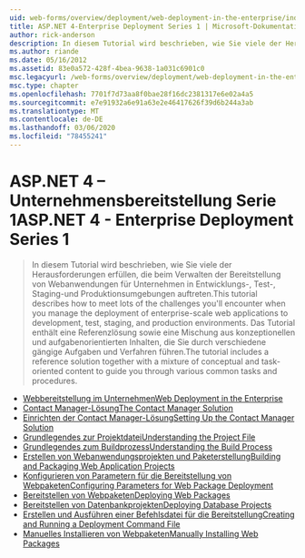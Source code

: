 ```yaml
---
uid: web-forms/overview/deployment/web-deployment-in-the-enterprise/index
title: ASP.NET 4-Enterprise Deployment Series 1 | Microsoft-Dokumentation
author: rick-anderson
description: In diesem Tutorial wird beschrieben, wie Sie viele der Herausforderungen erfüllen, die beim Verwalten der Bereitstellung von Webanwendungen auf Unternehmens Niveau für die Entwicklung auftreten...
ms.author: riande
ms.date: 05/16/2012
ms.assetid: 83e0a572-428f-4bea-9638-1a031c6901c0
msc.legacyurl: /web-forms/overview/deployment/web-deployment-in-the-enterprise
msc.type: chapter
ms.openlocfilehash: 7701f7d73aa8f0bae28f16dc2381317e6e02a4a5
ms.sourcegitcommit: e7e91932a6e91a63e2e46417626f39d6b244a3ab
ms.translationtype: MT
ms.contentlocale: de-DE
ms.lasthandoff: 03/06/2020
ms.locfileid: "78455241"
---
```

# <a name="aspnet-4---enterprise-deployment-series-1"></a><span data-ttu-id="d6fe3-103">ASP.NET 4 – Unternehmensbereitstellung Serie 1</span><span class="sxs-lookup"><span data-stu-id="d6fe3-103">ASP.NET 4 - Enterprise Deployment Series 1</span></span>

> <span data-ttu-id="d6fe3-104">In diesem Tutorial wird beschrieben, wie Sie viele der Herausforderungen erfüllen, die beim Verwalten der Bereitstellung von Webanwendungen für Unternehmen in Entwicklungs-, Test-, Staging-und Produktionsumgebungen auftreten.</span><span class="sxs-lookup"><span data-stu-id="d6fe3-104">This tutorial describes how to meet lots of the challenges you'll encounter when you manage the deployment of enterprise-scale web applications to development, test, staging, and production environments.</span></span> <span data-ttu-id="d6fe3-105">Das Tutorial enthält eine Referenzlösung sowie eine Mischung aus konzeptionellen und aufgabenorientierten Inhalten, die Sie durch verschiedene gängige Aufgaben und Verfahren führen.</span><span class="sxs-lookup"><span data-stu-id="d6fe3-105">The tutorial includes a reference solution together with a mixture of conceptual and task-oriented content to guide you through various common tasks and procedures.</span></span>

- [<span data-ttu-id="d6fe3-106">Webbereitstellung im Unternehmen</span><span class="sxs-lookup"><span data-stu-id="d6fe3-106">Web Deployment in the Enterprise</span></span>](web-deployment-in-the-enterprise.md)
- [<span data-ttu-id="d6fe3-107">Contact Manager-Lösung</span><span class="sxs-lookup"><span data-stu-id="d6fe3-107">The Contact Manager Solution</span></span>](the-contact-manager-solution.md)
- [<span data-ttu-id="d6fe3-108">Einrichten der Contact Manager-Lösung</span><span class="sxs-lookup"><span data-stu-id="d6fe3-108">Setting Up the Contact Manager Solution</span></span>](setting-up-the-contact-manager-solution.md)
- [<span data-ttu-id="d6fe3-109">Grundlegendes zur Projektdatei</span><span class="sxs-lookup"><span data-stu-id="d6fe3-109">Understanding the Project File</span></span>](understanding-the-project-file.md)
- [<span data-ttu-id="d6fe3-110">Grundlegendes zum Buildprozess</span><span class="sxs-lookup"><span data-stu-id="d6fe3-110">Understanding the Build Process</span></span>](understanding-the-build-process.md)
- [<span data-ttu-id="d6fe3-111">Erstellen von Webanwendungsprojekten und Paketerstellung</span><span class="sxs-lookup"><span data-stu-id="d6fe3-111">Building and Packaging Web Application Projects</span></span>](building-and-packaging-web-application-projects.md)
- [<span data-ttu-id="d6fe3-112">Konfigurieren von Parametern für die Bereitstellung von Webpaketen</span><span class="sxs-lookup"><span data-stu-id="d6fe3-112">Configuring Parameters for Web Package Deployment</span></span>](configuring-parameters-for-web-package-deployment.md)
- [<span data-ttu-id="d6fe3-113">Bereitstellen von Webpaketen</span><span class="sxs-lookup"><span data-stu-id="d6fe3-113">Deploying Web Packages</span></span>](deploying-web-packages.md)
- [<span data-ttu-id="d6fe3-114">Bereitstellen von Datenbankprojekten</span><span class="sxs-lookup"><span data-stu-id="d6fe3-114">Deploying Database Projects</span></span>](deploying-database-projects.md)
- [<span data-ttu-id="d6fe3-115">Erstellen und Ausführen einer Befehlsdatei für die Bereitstellung</span><span class="sxs-lookup"><span data-stu-id="d6fe3-115">Creating and Running a Deployment Command File</span></span>](creating-and-running-a-deployment-command-file.md)
- [<span data-ttu-id="d6fe3-116">Manuelles Installieren von Webpaketen</span><span class="sxs-lookup"><span data-stu-id="d6fe3-116">Manually Installing Web Packages</span></span>](manually-installing-web-packages.md)
